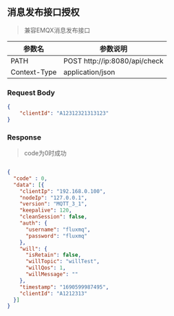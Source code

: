 ## 消息发布接口授权

> 兼容EMQX消息发布接口

| **参数名**      | **参数说明**                             |
|--------------|--------------------------------------|
| PATH         | POST  http://ip:8080/api/check |
| Context-Type | application/json                     |

### Request Body

```json  
{                   
	"clientId": "A12312321313123"
}
 ```

### Response

> code为0时成功

```json

{
  "code" : 0,
  "data": [{
    "clientIp": "192.168.0.100",
    "nodeIp": "127.0.0.1",
    "version": "MQTT_3_1",
    "keepalive": 120,
    "cleanSession": false,
    "auth": {
      "username": "fluxmq",
      "password": "fluxmq"
    },
    "will": {
      "isRetain": false,
      "willTopic": "willTest",
      "willQos": 1,
      "willMessage": ""
    },
    "timestamp": "1690599987495",
    "clientId": "A1212313"
  }]
}

```


